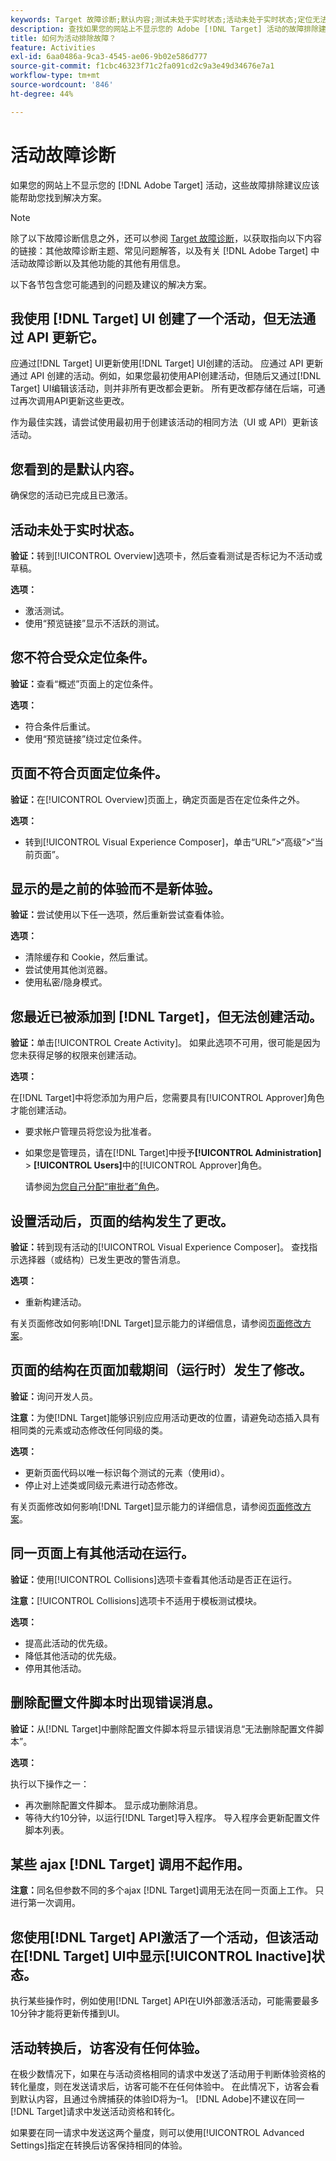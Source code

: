 ```yaml
---
keywords: Target 故障诊断;默认内容;测试未处于实时状态;活动未处于实时状态;定位无法运行;显示之前的体验;无法创建活动;创建活动;页面结构发生更改;页面结构已修改;错误消息;删除配置文件脚本时出错;ajax 无法运行
description: 查找如果您的网站上不显示您的 Adobe [!DNL Target] 活动的故障排除建议。
title: 如何为活动排除故障？
feature: Activities
exl-id: 6aa0486a-9ca3-4545-ae06-9b02e586d777
source-git-commit: f1cbc46323f71c2fa091cd2c9a3e49d34676e7a1
workflow-type: tm+mt
source-wordcount: '846'
ht-degree: 44%

---
```


# 活动故障诊断

如果您的网站上不显示您的 [!DNL Adobe Target] 活动，这些故障排除建议应该能帮助您找到解决方案。

>[!NOTE]
>
>除了以下故障诊断信息之外，还可以参阅 [Target 故障诊断](/help/main/r-troubleshooting-target/troubleshooting-target.md#reference_A9DB82675D044BD8861F6752A4EE6839)，以获取指向以下内容的链接：其他故障诊断主题、常见问题解答，以及有关 [!DNL Adobe Target] 中活动故障诊断以及其他功能的其他有用信息。

以下各节包含您可能遇到的问题及建议的解决方案。

## 我使用 [!DNL Target] UI 创建了一个活动，但无法通过 API 更新它。

应通过[!DNL Target] UI更新使用[!DNL Target] UI创建的活动。 应通过 API 更新通过 API 创建的活动。例如，如果您最初使用API创建活动，但随后又通过[!DNL Target] UI编辑该活动，则并非所有更改都会更新。 所有更改都存储在后端，可通过再次调用API更新这些更改。

作为最佳实践，请尝试使用最初用于创建该活动的相同方法（UI 或 API）更新该活动。

## 您看到的是默认内容。

确保您的活动已完成且已激活。

## 活动未处于实时状态。

**验证：**&#x200B;转到[!UICONTROL Overview]选项卡，然后查看测试是否标记为不活动或草稿。

**选项：**

* 激活测试。
* 使用“预览链接”显示不活跃的测试。

## 您不符合受众定位条件。

**验证：**&#x200B;查看“概述”页面上的定位条件。

**选项：**

* 符合条件后重试。
* 使用“预览链接”绕过定位条件。

## 页面不符合页面定位条件。

**验证：**&#x200B;在[!UICONTROL Overview]页面上，确定页面是否在定位条件之外。

**选项：**

* 转到[!UICONTROL Visual Experience Composer]，单击“URL”>“高级”>“当前页面”。

## 显示的是之前的体验而不是新体验。

**验证：**&#x200B;尝试使用以下任一选项，然后重新尝试查看体验。

**选项：**

* 清除缓存和 Cookie，然后重试。
* 尝试使用其他浏览器。
* 使用私密/隐身模式。

## 您最近已被添加到 [!DNL Target]，但无法创建活动。

**验证：**&#x200B;单击[!UICONTROL Create Activity]。 如果此选项不可用，很可能是因为您未获得足够的权限来创建活动。

**选项：**

在[!DNL Target]中将您添加为用户后，您需要具有[!UICONTROL Approver]角色才能创建活动。

* 要求帐户管理员将您设为批准者。
* 如果您是管理员，请在[!DNL Target]中授予&#x200B;**[!UICONTROL Administration]** > **[!UICONTROL Users]**&#x200B;中的[!UICONTROL Approver]角色。

  请参阅[为您自己分配“审批者”角色](/help/main/administrating-target/start-target.md#task_15CAA437A71444E2932B333D5E66A3C7)。

## 设置活动后，页面的结构发生了更改。

**验证：**&#x200B;转到现有活动的[!UICONTROL Visual Experience Composer]。 查找指示选择器（或结构）已发生更改的警告消息。

**选项：**

* 重新构建活动。

有关页面修改如何影响[!DNL Target]显示能力的详细信息，请参阅[页面修改方案](/help/main/c-experiences/c-visual-experience-composer/r-troubleshoot-composer/vec-scenarios.md#concept_A458A95F65B4401588016683FB1694DB)。

## 页面的结构在页面加载期间（运行时）发生了修改。

**验证：**&#x200B;询问开发人员。

**注意：**&#x200B;为使[!DNL Target]能够识别应应用活动更改的位置，请避免动态插入具有相同类的元素或动态修改任何同级的类。

**选项：**

* 更新页面代码以唯一标识每个测试的元素（使用id）。
* 停止对上述类或同级元素进行动态修改。

有关页面修改如何影响[!DNL Target]显示能力的详细信息，请参阅[页面修改方案](/help/main/c-experiences/c-visual-experience-composer/r-troubleshoot-composer/vec-scenarios.md#concept_A458A95F65B4401588016683FB1694DB)。

## 同一页面上有其他活动在运行。

**验证：**&#x200B;使用[!UICONTROL Collisions]选项卡查看其他活动是否正在运行。

**注意：**[!UICONTROL Collisions]选项卡不适用于模板测试模块。

**选项：**

* 提高此活动的优先级。
* 降低其他活动的优先级。
* 停用其他活动。

## 删除配置文件脚本时出现错误消息。

**验证：**&#x200B;从[!DNL Target]中删除配置文件脚本将显示错误消息“无法删除配置文件脚本”。

**选项：**

执行以下操作之一：

* 再次删除配置文件脚本。 显示成功删除消息。
* 等待大约10分钟，以运行[!DNL Target]导入程序。 导入程序会更新配置文件脚本列表。

## 某些 ajax [!DNL Target] 调用不起作用。

**注意：**&#x200B;同名但参数不同的多个ajax [!DNL Target]调用无法在同一页面上工作。 只进行第一次调用。

## 您使用[!DNL Target] API激活了一个活动，但该活动在[!DNL Target] UI中显示[!UICONTROL Inactive]状态。

执行某些操作时，例如使用[!DNL Target] API在UI外部激活活动，可能需要最多10分钟才能将更新传播到UI。

## 活动转换后，访客没有任何体验。

在极少数情况下，如果在与活动资格相同的请求中发送了活动用于判断体验资格的转化量度，则在发送请求后，访客可能不在任何体验中。 在此情况下，访客会看到默认内容，且通过令牌捕获的体验ID将为–1。 [!DNL Adobe]不建议在同一[!DNL Target]请求中发送活动资格和转化。

如果要在同一请求中发送这两个量度，则可以使用[!UICONTROL Advanced Settings]指定在转换后访客保持相同的体验。
